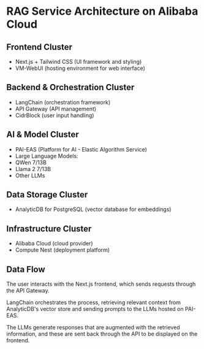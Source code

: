 # RAG Service Architecture on Alibaba Cloud

## Frontend Cluster
- Next.js + Tailwind CSS (UI framework and styling)
- VM-WebUI (hosting environment for web interface)

## Backend & Orchestration Cluster
- LangChain (orchestration framework)
- API Gateway (API management)
- CidrBlock (user input handling)

## AI & Model Cluster
- PAI-EAS (Platform for AI - Elastic Algorithm Service)
- Large Language Models:
 - QWen 7/13B
 - Llama 2 7/13B
 - Other LLMs

## Data Storage Cluster
- AnalyticDB for PostgreSQL (vector database for embeddings)

## Infrastructure Cluster
- Alibaba Cloud (cloud provider)
- Compute Nest (deployment platform)

## Data Flow
The user interacts with the Next.js frontend, which sends requests through the API Gateway. 

LangChain orchestrates the process, retrieving relevant context from AnalyticDB's vector store and sending prompts to the LLMs hosted on PAI-EAS. 

The LLMs generate responses that are augmented with the retrieved information, and these are sent back through the API to be displayed on the frontend.